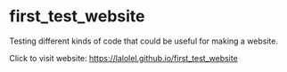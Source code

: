 # first_test_website
Testing different kinds of code that could be useful for making a website.


Click to visit website: https://lalolel.github.io/first_test_website

